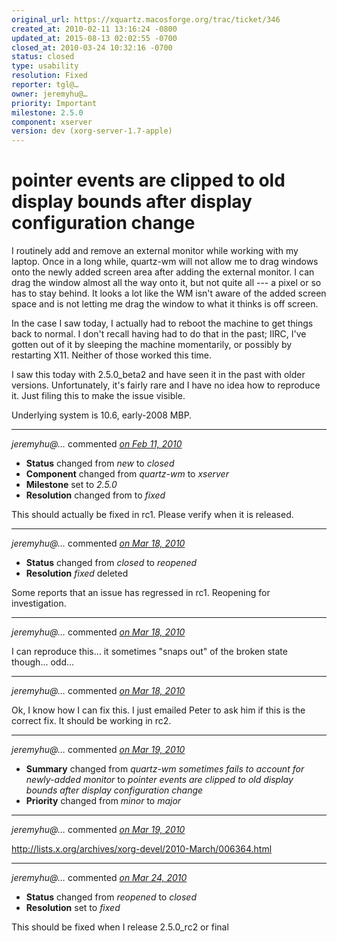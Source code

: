 ```yaml
---
original_url: https://xquartz.macosforge.org/trac/ticket/346
created_at: 2010-02-11 13:16:24 -0800
updated_at: 2015-08-13 02:02:55 -0700
closed_at: 2010-03-24 10:32:16 -0700
status: closed
type: usability
resolution: Fixed
reporter: tgl@…
owner: jeremyhu@…
priority: Important
milestone: 2.5.0
component: xserver
version: dev (xorg-server-1.7-apple)
---
```


pointer events are clipped to old display bounds after display configuration change
===================================================================================


I routinely add and remove an external monitor while working with my laptop. Once in a long while, quartz-wm will not allow me to drag windows onto the newly added screen area after adding the external monitor. I can drag the window almost all the way onto it, but not quite all --- a pixel or so has to stay behind. It looks a lot like the WM isn't aware of the added screen space and is not letting me drag the window to what it thinks is off screen.

In the case I saw today, I actually had to reboot the machine to get things back to normal. I don't recall having had to do that in the past; IIRC, I've gotten out of it by sleeping the machine momentarily, or possibly by restarting X11. Neither of those worked this time.

I saw this today with 2.5.0\_beta2 and have seen it in the past with older versions. Unfortunately, it's fairly rare and I have no idea how to reproduce it. Just filing this to make the issue visible.

Underlying system is 10.6, early-2008 MBP.



---

*jeremyhu@…* commented *[on Feb 11, 2010](https://xquartz.macosforge.org/trac/ticket/346#comment:1 "February 11, 2010 at 2:09 PM PST")*

-   **Status** changed from *new* to *closed*
-   **Component** changed from *quartz-wm* to *xserver*
-   **Milestone** set to *2.5.0*
-   **Resolution** changed from to *fixed*

This should actually be fixed in rc1. Please verify when it is released.



---

*jeremyhu@…* commented *[on Mar 18, 2010](https://xquartz.macosforge.org/trac/ticket/346#comment:2 "March 18, 2010 at 10:06 AM PDT")*

-   **Status** changed from *closed* to *reopened*
-   **Resolution** *fixed* deleted

Some reports that an issue has regressed in rc1. Reopening for investigation.



---

*jeremyhu@…* commented *[on Mar 18, 2010](https://xquartz.macosforge.org/trac/ticket/346#comment:3 "March 18, 2010 at 9:43 PM PDT")*

I can reproduce this... it sometimes "snaps out" of the broken state though... odd...



---

*jeremyhu@…* commented *[on Mar 18, 2010](https://xquartz.macosforge.org/trac/ticket/346#comment:4 "March 18, 2010 at 10:52 PM PDT")*

Ok, I know how I can fix this. I just emailed Peter to ask him if this is the correct fix. It should be working in rc2.



---

*jeremyhu@…* commented *[on Mar 19, 2010](https://xquartz.macosforge.org/trac/ticket/346#comment:5 "March 19, 2010 at 5:19 PM PDT")*

-   **Summary** changed from *quartz-wm sometimes fails to account for newly-added monitor* to *pointer events are clipped to old display bounds after display configuration change*
-   **Priority** changed from *minor* to *major*



---

*jeremyhu@…* commented *[on Mar 19, 2010](https://xquartz.macosforge.org/trac/ticket/346#comment:6 "March 19, 2010 at 5:31 PM PDT")*

<http://lists.x.org/archives/xorg-devel/2010-March/006364.html>



---

*jeremyhu@…* commented *[on Mar 24, 2010](https://xquartz.macosforge.org/trac/ticket/346#comment:7 "March 24, 2010 at 10:32 AM PDT")*

-   **Status** changed from *reopened* to *closed*
-   **Resolution** set to *fixed*

This should be fixed when I release 2.5.0\_rc2 or final



